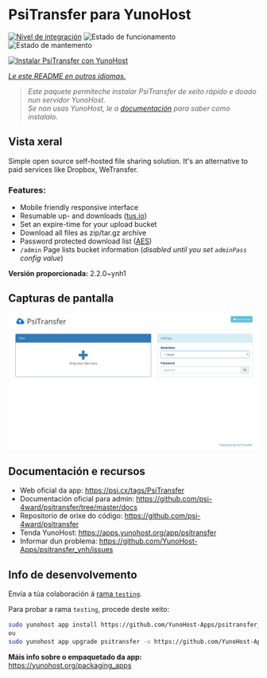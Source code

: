 <!--
NOTA: Este README foi creado automáticamente por <https://github.com/YunoHost/apps/tree/master/tools/readme_generator>
NON debe editarse manualmente.
-->

# PsiTransfer para YunoHost

[![Nivel de integración](https://dash.yunohost.org/integration/psitransfer.svg)](https://dash.yunohost.org/appci/app/psitransfer) ![Estado de funcionamento](https://ci-apps.yunohost.org/ci/badges/psitransfer.status.svg) ![Estado de mantemento](https://ci-apps.yunohost.org/ci/badges/psitransfer.maintain.svg)

[![Instalar PsiTransfer con YunoHost](https://install-app.yunohost.org/install-with-yunohost.svg)](https://install-app.yunohost.org/?app=psitransfer)

*[Le este README en outros idiomas.](./ALL_README.md)*

> *Este paquete permíteche instalar PsiTransfer de xeito rápido e doado nun servidor YunoHost.*  
> *Se non usas YunoHost, le a [documentación](https://yunohost.org/install) para saber como instalalo.*

## Vista xeral

Simple open source self-hosted file sharing solution. It's an alternative to paid services like Dropbox, WeTransfer.

### Features:

- Mobile friendly responsive interface
- Resumable up- and downloads ([tus.io](https://tus.io))
- Set an expire-time for your upload bucket
- Download all files as zip/tar.gz archive
- Password protected download list ([AES](https://en.wikipedia.org/wiki/Advanced_Encryption_Standard))
- `/admin` Page lists bucket information (_disabled until you set `adminPass` config value_)


**Versión proporcionada:** 2.2.0~ynh1

## Capturas de pantalla

![Captura de pantalla de PsiTransfer](./doc/screenshots/screenshot.png)

## Documentación e recursos

- Web oficial da app: <https://psi.cx/tags/PsiTransfer>
- Documentación oficial para admin: <https://github.com/psi-4ward/psitransfer/tree/master/docs>
- Repositorio de orixe do código: <https://github.com/psi-4ward/psitransfer>
- Tenda YunoHost: <https://apps.yunohost.org/app/psitransfer>
- Informar dun problema: <https://github.com/YunoHost-Apps/psitransfer_ynh/issues>

## Info de desenvolvemento

Envía a túa colaboración á [rama `testing`](https://github.com/YunoHost-Apps/psitransfer_ynh/tree/testing).

Para probar a rama `testing`, procede deste xeito:

```bash
sudo yunohost app install https://github.com/YunoHost-Apps/psitransfer_ynh/tree/testing --debug
ou
sudo yunohost app upgrade psitransfer -u https://github.com/YunoHost-Apps/psitransfer_ynh/tree/testing --debug
```

**Máis info sobre o empaquetado da app:** <https://yunohost.org/packaging_apps>

